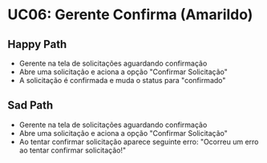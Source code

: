 # UC06: Gerente Confirma (Amarildo) 

## Happy Path
- Gerente na tela de solicitações aguardando confirmação
- Abre uma solicitação e aciona a opção "Confirmar Solicitação"
- A solicitação é confirmada e muda o status para "confirmado"

## Sad Path
- Gerente na tela de solicitações aguardando confirmação
- Abre uma solicitação e aciona a opção "Confirmar Solicitação"
- Ao tentar confirmar solicitação aparece seguinte erro: "Ocorreu um erro ao tentar confirmar solicitação!"